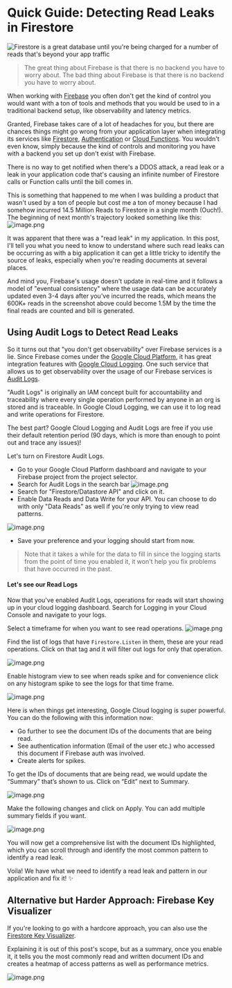 # Quick Guide: Detecting Read Leaks in Firestore

![Firestore is a great database until you're being charged for a number of reads that's beyond your app traffic](https://firebasestorage.googleapis.com/v0/b/devesh-blog-3fbfc.appspot.com/o/postimages%2Fdetecting-read-leaks-in-firestore%2Fprimaryimage.jpg?alt=media&token=21fd0dba-03c1-4471-b1f1-8f5514e7303b)

> The great thing about Firebase is that there is no backend you have to worry about. The bad thing about Firebase is that there is no backend you have to worry about.

When working with [Firebase](https://firebase.google.com/) you often don't get the kind of control you would want with a ton of tools and methods that you would be used to in a traditional backend setup, like observability and latency metrics.

Granted, Firebase takes care of a lot of headaches for you, but there are chances things might go wrong from your application layer when integrating its services like [Firestore](https://firebase.google.com/products/firestore), [Authentication](https://firebase.google.com/products/auth) or [Cloud Functions](https://firebase.google.com/products/functions). You wouldn't even know, simply because the kind of controls and monitoring you have with a backend you set up don't exist with Firebase.

There is no way to get notified when there's a DDOS attack, a read leak or a leak in your application code that's causing an infinite number of Firestore calls or Function calls until the bill comes in.

This is something that happened to me when I was building a product that wasn't used by a ton of people but cost me a ton of money because I had somehow incurred 14.5 Million Reads to Firestore in a single month (Ouch!). The beginning of next month's trajectory looked something like this:
![image.png](https://firebasestorage.googleapis.com/v0/b/devesh-blog-3fbfc.appspot.com/o/postimages%2Fdetecting-read-leaks-in-firestore%2Fsecondaryimages%2Fimage1694624284572.png?alt=media&token=f43cff60-a1a9-430e-803d-547645c04fbd)

It was apparent that there was a "read leak" in my application. In this post, I'll tell you what you need to know to understand where such read leaks can be occurring as with a big application it can get a little tricky to identify the source of leaks, especially when you're reading documents at several places.

And mind you, Firebase's usage doesn't update in real-time and it follows a model of "eventual consistency" where the usage data can be accurately updated even 3-4 days after you've incurred the reads, which means the 600K+ reads in the screenshot above could become 1.5M by the time the final reads are counted and bill is generated.

## Using Audit Logs to Detect Read Leaks

So it turns out that "you don't get observability" over Firebase services is a lie.  Since Firebase comes under the [Google Cloud Platform](https://cloud.google.com/), it has great integration features with [Google Cloud Logging](https://cloud.google.com/logging). One such service that allows us to get observability over the usage of our Firebase services is [Audit Logs](https://cloud.google.com/logging/docs/audit).

"Audit Logs" is originally an IAM concept built for accountability and traceability where every single operation performed by anyone in an org is stored and is traceable. In Google Cloud Logging, we can use it to log read and write operations for Firestore.

The best part? Google Cloud Logging and Audit Logs are free if you use their default retention period (90 days, which is more than enough to point out and trace any issues)!

Let's turn on Firestore Audit Logs.
- Go to your Google Cloud Platform dashboard and navigate to your Firebase project from the project selector.
- Search for Audit Logs in the search bar
![image.png](https://firebasestorage.googleapis.com/v0/b/devesh-blog-3fbfc.appspot.com/o/postimages%2Fdetecting-read-leaks-in-firestore%2Fsecondaryimages%2Fimage1694624942078.png?alt=media&token=c3c62cf0-ef62-4a39-8b29-a937df0e9f68)
- Search for "Firestore/Datastore API" and click on it.
- Enable Data Reads and Data Write for your API. You can choose to do with only "Data Reads" as well if you're only trying to view read patterns.

![image.png](https://firebasestorage.googleapis.com/v0/b/devesh-blog-3fbfc.appspot.com/o/postimages%2Fdetecting-read-leaks-in-firestore%2Fsecondaryimages%2Fimage1694624991317.png?alt=media&token=75ac71e9-f2ac-4bfa-8639-12098f0965f2)

- Save your preference and your logging should start from now.

> Note that it takes a while for the data to fill in since the logging starts from the point of time you enabled it, it won't help you fix problems that have occurred in the past.

#### Let's see our Read Logs

Now that you've enabled Audit Logs, operations for reads will start showing up in your cloud logging dashboard. Search for Logging in your Cloud Console and navigate to your logs.

Select a timeframe for when you want to see read operations.
![image.png](https://firebasestorage.googleapis.com/v0/b/devesh-blog-3fbfc.appspot.com/o/postimages%2Fdetecting-read-leaks-in-firestore%2Fsecondaryimages%2Fimage1694625223820.png?alt=media&token=0dca02ae-732c-4fb1-991c-02629ff1b405)

Find the list of logs that have `Firestore.Listen` in them, these are your read operations. Click on that tag and it will filter out logs for only that operation.

![image.png](https://firebasestorage.googleapis.com/v0/b/devesh-blog-3fbfc.appspot.com/o/postimages%2Fdetecting-read-leaks-in-firestore%2Fsecondaryimages%2Fimage1694625831508.png?alt=media&token=9d46e24e-188a-4abf-aaf1-722afe95016d)

Enable histogram view to see when reads spike and for convenience click on any histogram spike to see the logs for that time frame.

![image.png](https://firebasestorage.googleapis.com/v0/b/devesh-blog-3fbfc.appspot.com/o/postimages%2Fdetecting-read-leaks-in-firestore%2Fsecondaryimages%2Fimage1694625387552.png?alt=media&token=893aa43c-69cc-44a9-99b8-6c5eb334bb2e)

Here is when things get interesting, Google Cloud logging is super powerful. You can do the following with this information now:
- Go further to see the document IDs of the documents that are being read.
- See authentication information (Email of the user etc.) who accessed this document if Firebase auth was involved.
- Create alerts for spikes.

To get the IDs of documents that are being read, we would update the “Summary” that’s shown to us. Click on “Edit” next to Summary.

![image.png](https://firebasestorage.googleapis.com/v0/b/devesh-blog-3fbfc.appspot.com/o/postimages%2Fdetecting-read-leaks-in-firestore%2Fsecondaryimages%2Fimage1694625513156.png?alt=media&token=5b125efc-0523-4660-aa60-29acef3331dd)

Make the following changes and click on Apply. You can add multiple summary fields if you want.

![image.png](https://firebasestorage.googleapis.com/v0/b/devesh-blog-3fbfc.appspot.com/o/postimages%2Fdetecting-read-leaks-in-firestore%2Fsecondaryimages%2Fimage1694625547159.png?alt=media&token=89fb8fd7-b279-4623-b01c-f180c43a094e)

You will now get a comprehensive list with the document IDs highlighted, which you can scroll through and identify the most common pattern to identify a read leak.

Voila! We have what we need to identify a read leak and pattern in our application and fix it! ✨

## Alternative but Harder Approach: Firebase Key Visualizer

If you're looking to go with a hardcore approach, you can also use the [Firestore Key Visualizer](https://cloud.google.com/firestore/docs/key-visualizer).

Explaining it is out of this post's scope, but as a summary, once you enable it, it tells you the most commonly read and written document IDs and creates a heatmap of access patterns as well as performance metrics.

![image.png](https://firebasestorage.googleapis.com/v0/b/devesh-blog-3fbfc.appspot.com/o/postimages%2Fdetecting-read-leaks-in-firestore%2Fsecondaryimages%2Fimage1694625908534.png?alt=media&token=0ec6690b-1cd4-415e-84b8-ae8b2fb50419)